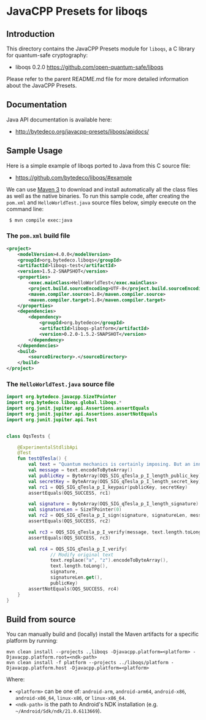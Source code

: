 JavaCPP Presets for liboqs
==========================

Introduction
------------
This directory contains the JavaCPP Presets module for `liboqs`, a C library for quantum-safe cryptography:

 * liboqs 0.2.0  https://github.com/open-quantum-safe/liboqs

Please refer to the parent README.md file for more detailed information about the JavaCPP Presets.


Documentation
-------------
Java API documentation is available here:

 * http://bytedeco.org/javacpp-presets/liboqs/apidocs/


Sample Usage
------------
Here is a simple example of liboqs ported to Java from this C source file:

 * https://github.com/bytedeco/liboqs/#example

We can use [Maven 3](http://maven.apache.org/) to download and install automatically all the class files as well as the native binaries. To run this sample code, after creating the `pom.xml` and `HelloWorldTest.java` source files below, simply execute on the command line:
```bash
 $ mvn compile exec:java
```

### The `pom.xml` build file
```xml
<project>
    <modelVersion>4.0.0</modelVersion>
    <groupId>org.bytedeco.liboqs</groupId>
    <artifactId>liboqs-test</artifactId>
    <version>1.5.2-SNAPSHOT</version>
    <properties>
        <exec.mainClass>HelloWorldTest</exec.mainClass>
        <project.build.sourceEncoding>UTF-8</project.build.sourceEncoding>
        <maven.compiler.source>1.8</maven.compiler.source>
        <maven.compiler.target>1.8</maven.compiler.target>
    </properties>
    <dependencies>
        <dependency>
            <groupId>org.bytedeco</groupId>
            <artifactId>liboqs-platform</artifactId>
            <version>0.2.0-1.5.2-SNAPSHOT</version>
        </dependency>
    </dependencies>
    <build>
        <sourceDirectory>.</sourceDirectory>
    </build>
</project>
```

### The `HelloWorldTest.java` source file
```kotlin
import org.bytedeco.javacpp.SizeTPointer
import org.bytedeco.liboqs.global.liboqs.*
import org.junit.jupiter.api.Assertions.assertEquals
import org.junit.jupiter.api.Assertions.assertNotEquals
import org.junit.jupiter.api.Test


class OqsTests {

    @ExperimentalStdlibApi
    @Test
    fun testQTesla() {
        val text = "Quantum mechanics is certainly imposing. But an inner voice tells me that it is not yet the real thing."
        val message = text.encodeToByteArray()
        val publicKey = ByteArray(OQS_SIG_qTesla_p_I_length_public_key)
        val secretKey = ByteArray(OQS_SIG_qTesla_p_I_length_secret_key)
        val rc1 = OQS_SIG_qTesla_p_I_keypair(publicKey, secretKey)
        assertEquals(OQS_SUCCESS, rc1)

        val signature = ByteArray(OQS_SIG_qTesla_p_I_length_signature)
        val signatureLen = SizeTPointer(0)
        val rc2 = OQS_SIG_qTesla_p_I_sign(signature, signatureLen, message, text.length.toLong(), secretKey)
        assertEquals(OQS_SUCCESS, rc2)

        val rc3 = OQS_SIG_qTesla_p_I_verify(message, text.length.toLong(), signature, signatureLen.get(), publicKey)
        assertEquals(OQS_SUCCESS, rc3)

        val rc4 = OQS_SIG_qTesla_p_I_verify(
                // Modify original text
                text.replace("a", "z").encodeToByteArray(),
                text.length.toLong(),
                signature,
                signatureLen.get(),
                publicKey)
        assertNotEquals(OQS_SUCCESS, rc4)
    }
}
```

Build from source
-----------------

You can manually build and (locally) install the Maven artifacts for a specific platform by running:

```
mvn clean install --projects .,liboqs -Djavacpp.platform=<platform> -Djavacpp.platform.root=<ndk-path>
mvn clean install -f platform --projects ../liboqs/platform -Djavacpp.platform.host -Djavacpp.platform=<platform>
```

Where:

- `<platform>` can be one of: `android-arm`, `android-arm64`, `android-x86`, `android-x86_64`, `linux-x86`, or `linux-x86_64`.
- `<ndk-path>` is the path to Android's NDK installation (e.g. `~/Android/Sdk/ndk/21.0.6113669`).
